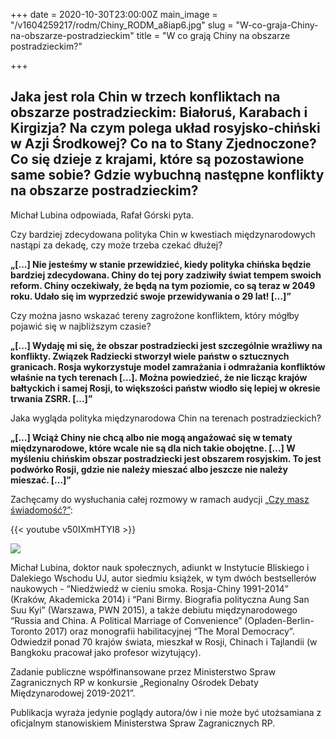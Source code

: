+++
date = 2020-10-30T23:00:00Z
main_image = "/v1604259217/rodm/Chiny_RODM_a8iap6.jpg"
slug = "W-co-graja-Chiny-na-obszarze-postradzieckim"
title = "W co grają Chiny na obszarze postradzieckim?"

+++
## **Jaka jest rola Chin w trzech konfliktach na obszarze postradzieckim: Białoruś, Karabach i Kirgizja? Na czym polega układ rosyjsko-chiński w Azji Środkowej? Co na to Stany Zjednoczone? Co się dzieje z krajami, które są pozostawione same sobie? Gdzie wybuchną następne konflikty na obszarze postradzieckim?**

Michał Lubina odpowiada, Rafał Górski pyta.

Czy bardziej zdecydowana polityka Chin w kwestiach międzynarodowych nastąpi za dekadę, czy może trzeba czekać dłużej?

**„\[…\] Nie jesteśmy w stanie przewidzieć, kiedy polityka chińska będzie bardziej zdecydowana. Chiny do tej pory zadziwiły świat tempem swoich reform. Chiny oczekiwały, że będą na tym poziomie, co są teraz w 2049 roku. Udało się im wyprzedzić swoje przewidywania o 29 lat! \[…\]”**

Czy można jasno wskazać tereny zagrożone konfliktem, który mógłby pojawić się w najbliższym czasie?

**„\[…\] Wydaję mi się, że obszar postradziecki jest szczególnie wrażliwy na konflikty. Związek Radziecki stworzył wiele państw o sztucznych granicach. Rosja wykorzystuje model zamrażania i odmrażania konfliktów właśnie na tych terenach \[…\]. Można powiedzieć, że nie licząc krajów bałtyckich i samej Rosji, to większości państw wiodło się lepiej w okresie trwania ZSRR. \[…\]”**

Jaka wygląda polityka międzynarodowa Chin na terenach postradzieckich?

**„\[…\] Wciąż Chiny nie chcą albo nie mogą angażować się w tematy międzynarodowe, które wcale nie są dla nich takie obojętne. \[…\] W myśleniu chińskim obszar postradziecki jest obszarem rosyjskim. To jest podwórko Rosji, gdzie nie należy mieszać albo jeszcze nie należy mieszać. \[…\]”**

Zachęcamy do wysłuchania całej rozmowy w ramach audycji [„Czy masz świadomość?”](https://instytutsprawobywatelskich.pl/w-co-graja-chiny-na-obszarze-postradzieckim/ "https://instytutsprawobywatelskich.pl/w-co-graja-chiny-na-obszarze-postradzieckim/"):

{{< youtube v50IXmHTYI8 >}}

![](https://res.cloudinary.com/inspro/image/upload/v1589991167/rodm/Michal-Lubina_wesoiv.jpg)

Michał Lubina, doktor nauk społecznych, adiunkt w Instytucie Bliskiego i Dalekiego Wschodu UJ, autor siedmiu książek, w tym dwóch bestsellerów naukowych - “Niedźwiedź w cieniu smoka. Rosja-Chiny 1991-2014” (Kraków, Akademicka 2014) i “Pani Birmy. Biografia polityczna Aung San Suu Kyi” (Warszawa, PWN 2015), a także debiutu międzynarodowego “Russia and China. A Political Marriage of Convenience” (Opladen-Berlin-Toronto 2017) oraz monografii habilitacyjnej “The Moral Democracy”. Odwiedził ponad 70 krajów świata, mieszkał w Rosji, Chinach i Tajlandii (w Bangkoku pracował jako profesor wizytujący).

Zadanie publiczne współfinansowane przez Ministerstwo Spraw Zagranicznych RP w konkursie „Regionalny Ośrodek Debaty Międzynarodowej 2019-2021”.

Publikacja wyraża jedynie poglądy autora/ów i nie może być utożsamiana z oficjalnym stanowiskiem Ministerstwa Spraw Zagranicznych RP.